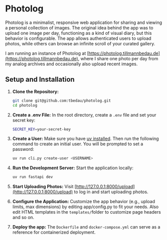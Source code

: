 # Photolog

Photolog is a minimalist, responsive web application for sharing and viewing a personal collection of images. The original idea behind the app was to upload one image per day, functioning as a kind of visual diary, but this behavior is configurable. The app allows authenticated users to upload photos, while others can browse an infinite scroll of your curated gallery.

I am running an instance of Photolog at [https://photolog.tillmannbedau.de](https://photolog.tillmannbedau.de), where I share one photo per day from my analog archives and occasionally also upload recent images.

## Setup and Installation

1. **Clone the Repository:**

    ```sh
    git clone git@github.com:tbedau/photolog.git
    cd photolog
    ```

2. **Create a .env File:** In the root directory, create a `.env` file and set your secret key:

    ``` sh
    SECRET_KEY=your-secret-key
    ```

3. **Create a User:** Make sure you have [uv installed](https://docs.astral.sh/uv/getting-started/installation/). Then run the following command to create an initial user. You will be prompted to set a password:

    ```sh
    uv run cli.py create-user <USERNAME>
    ```

4. **Run the Development Server:** Start the application locally:

    ```sh
    uv run fastapi dev
    ```

5. **Start Uploading Photos:** Visit [http://127.0.0.1:8000/upload](http://127.0.0.1:8000/upload) to log in and start uploading photos.

6. **Configure the Application:** Customize the app behavior (e.g., upload limits, max dimensions) by editing app/config.py to fit your needs. Also edit HTML templates in the `templates/`folder to customize page headers and so on.

7. **Deploy the app:** The `Dockerfile` and `docker-compose.yml` can serve as a reference for containerized deployment.
